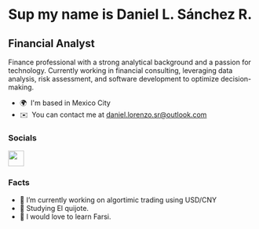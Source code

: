 Sup my name is Daniel L. Sánchez R.
============================

Financial Analyst
----------

Finance professional with a strong analytical background and a passion for technology. Currently working in financial consulting, leveraging data analysis, risk assessment, and software development to optimize decision-making.

* 🌍  I'm based in Mexico City
* ✉️  You can contact me at [daniel.lorenzo.sr@outlook.com](daniel.lorenzo.sr@outlook.com)

### Socials

<p align="left"><a href="https://www.linkedin.com/in/daniel-lorenzo-sanchez/" target="_blank" rel="noreferrer"> <picture> <source media="(prefers-color-scheme: dark)" srcset="https://raw.githubusercontent.com/danielcranney/readme-generator/main/public/icons/socials/linkedin-dark.svg" /> <source media="(prefers-color-scheme: light)" srcset="https://raw.githubusercontent.com/danielcranney/readme-generator/main/public/icons/socials/linkedin.svg" /> <img src="https://raw.githubusercontent.com/danielcranney/readme-generator/main/public/icons/socials/linkedin.svg" width="32" height="32" /> </picture> </a></p>

### Facts

* 🔭 I’m currently working on algortimic trading using USD/CNY
* 🧐 Studying El quijote.
* 🎉 I would love to learn Farsi.
